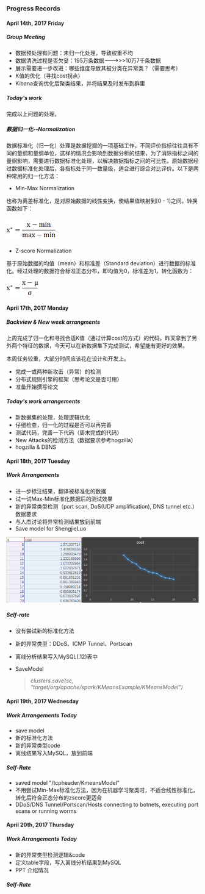 ### Progress Records

#### April 14th, 2017 Friday

##### Group Meeting

* 数据预处理有问题：未归一化处理，导致权重不均
* 数据清洗过程是否欠妥：195万条数据--->>>10万7千条数据
* 展示需要进一步改进：哪些维度导致其被分类在异常类？（需要思考）
* K值的优化（寻找cost拐点）
* Kibana查询优化后聚类结果，并将结果及时发布到群里

##### Today's work

完成以上问题的处理。

##### 数据归一化--Normalization

数据标准化（归一化）处理是数据挖掘的一项基础工作，不同评价指标往往具有不同的量纲和量纲单位，这样的情况会影响到数据分析的结果，为了消除指标之间的量纲影响，需要进行数据标准化处理，以解决数据指标之间的可比性。原始数据经过数据标准化处理后，各指标处于同一数量级，适合进行综合对比评价。以下是两种常用的归一化方法：

* Min-Max Normalization

也称为离差标准化，是对原始数据的线性变换，使结果值映射到[0 - 1]之间。转换函数如下：

![min-max_normalization](../pics/min-max_normalization.gif)

* Z-score Normalization

基于原始数据的均值（mean）和标准差（Standard deviation）进行数据的标准化。经过处理的数据符合标准正态分布，即均值为0，标准差为1，转化函数为：

![z-score_normalization](../pics/z-score_normalization.gif)

#### April 17th, 2017 Monday

##### Backview & New week arrangments

上周完成了归一化和寻找合适K值（通过计算cost的方式）的代码。昨天拿到了另外两个特征的数据，今天可以在新数据集下完成测试，希望能有更好的效果。

本周任务较重，大部分时间应该花在设计和开发上。

* 完成一或两种新攻击（异常）的检测
* 分布式规则引擎的框架（思考论文是否可用）
* 准备开始撰写论文

##### Today's work arrangements

* 新数据集的处理，处理逻辑优化
* 仔细检查，归一化的过程是否可以再完善
* 测试代码，完善一下代码（周末完成的代码）
* New Attacks的检测方法（数据要求参考hogzilla）
* hogzilla & DBNS

#### April 18th, 2017 Tuesday

##### Work Arrangements

* 进一步标注结果，翻译被标准化的数据
* 试一试Max-Min标准化数据后的测试效果
* 新的异常类型检测（port scan, DoS(UDP amplification), DNS tunnel etc.）数据要求
* 与人杰讨论将异常检测结果放到前端
* Save model for ShengjieLuo

![k-cost](../pics/k-cost.png)

##### Self-rate

* 没有尝试新的标准化方法

* 新的异常类型：DDoS、ICMP Tunnel、Portscan

* 离线分析结果写入MySQL(.12)表中

* SaveModel

  > *clusters.save(sc, "target/org/apache/spark/KMeansExample/KMeansModel")*

#### April 19th, 2017 Wednesday

##### Work Arrangements Today

* save model
* 新的标准化方法
* 新的异常类型code
* 离线结果写入MySQL，放到前端

##### Self-Rate

* saved model "/tcpheader/KmeansModel"
* 不用尝试Min-Max标准化方法，因为在机器学习聚类时，不适合线性标准化，转化后符合正态分布的zscore更适合
* DDoS/DNS Tunnel/Portscan/Hosts connecting to botnets, executing port scans or running worms

#### April 20th, 2017 Thursday

##### Work Arrangements Today

* 新的异常类型检测逻辑&code
* 定义table字段，写入离线分析结果到MySQL
* PPT 介绍情况

##### Self-Rate

